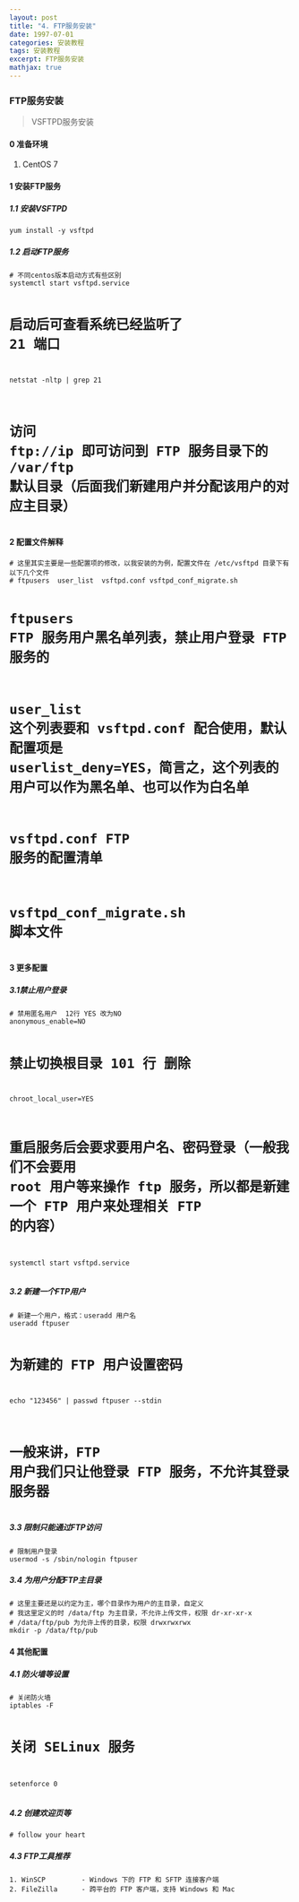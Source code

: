 ```yaml
---
layout: post
title: "4. FTP服务安装"
date: 1997-07-01
categories: 安装教程
tags: 安装教程
excerpt: FTP服务安装
mathjax: true
---
```


<h3>FTP服务安装</h3>
<blockquote>VSFTPD服务安装</blockquote>
<h4>0 准备环境</h4>
<ol>
 	<li>CentOS 7</li>
</ol>
<h4>1 安装FTP服务</h4>
<h5>1.1 安装VSFTPD</h5>
<pre><code class="lang-bash">yum install -y vsftpd</code></pre>
<h5>1.2 启动FTP服务</h5>
<pre><code class="lang-bash"># 不同centos版本启动方式有些区别
systemctl start vsftpd.service

# 启动后可查看系统已经监听了 21 端口

netstat -nltp | grep 21

# 访问 ftp://ip 即可访问到 FTP 服务目录下的 /var/ftp 默认目录（后面我们新建用户并分配该用户的对应主目录）</code></pre>

<h4>2 配置文件解释</h4>
<pre><code class="lang-bash"># 这里其实主要是一些配置项的修改，以我安装的为例，配置文件在 /etc/vsftpd 目录下有以下几个文件
# ftpusers  user_list  vsftpd.conf vsftpd_conf_migrate.sh

# ftpusers FTP 服务用户黑名单列表，禁止用户登录 FTP 服务的

# user_list 这个列表要和 vsftpd.conf 配合使用，默认配置项是 userlist_deny=YES，简言之，这个列表的用户可以作为黑名单、也可以作为白名单

# vsftpd.conf FTP 服务的配置清单

# vsftpd_conf_migrate.sh 脚本文件</code></pre>

<h4>3 更多配置</h4>
<h5>3.1禁止用户登录</h5>
<pre><code class="lang-bash"># 禁用匿名用户  12行 YES 改为NO
anonymous_enable=NO

# 禁止切换根目录 101 行 删除

chroot_local_user=YES

# 重启服务后会要求要用户名、密码登录（一般我们不会要用 root 用户等来操作 ftp 服务，所以都是新建一个 FTP 用户来处理相关 FTP 的内容）

systemctl start vsftpd.service</code></pre>

<h5>3.2 新建一个FTP用户</h5>
<pre><code class="lang-bash"># 新建一个用户，格式：useradd 用户名
useradd ftpuser

# 为新建的 FTP 用户设置密码

echo "123456" | passwd ftpuser --stdin

# 一般来讲，FTP 用户我们只让他登录 FTP 服务，不允许其登录服务器</code></pre>

<h5>3.3 限制只能通过FTP访问</h5>
<pre><code class="lang-bash"># 限制用户登录
usermod -s /sbin/nologin ftpuser</code></pre>
<h5>3.4 为用户分配FTP主目录</h5>
<pre><code class="lang-bash"># 这里主要还是以约定为主，哪个目录作为用户的主目录，自定义
# 我这里定义的时 /data/ftp 为主目录，不允许上传文件，权限 dr-xr-xr-x
# /data/ftp/pub 为允许上传的目录，权限 drwxrwxrwx
mkdir -p /data/ftp/pub</code></pre>
<h4>4 其他配置</h4>
<h5>4.1 防火墙等设置</h5>
<pre><code class="lang-bash"># 关闭防火墙
iptables -F

# 关闭 SELinux 服务

setenforce 0 </code></pre>

<h5>4.2 创建欢迎页等</h5>
<pre><code class="lang-bash"># follow your heart</code></pre>
<h5>4.3 FTP工具推荐</h5>
<pre><code class="lang-bash">1. WinSCP         - Windows 下的 FTP 和 SFTP 连接客户端 
2. FileZilla      - 跨平台的 FTP 客户端，支持 Windows 和 Mac</code></pre>
